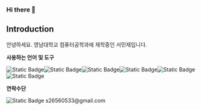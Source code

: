 ### Hi there 👋

## Introduction
안녕하세요. 영남대학교 컴퓨터공학과에 재학중인 서민재입니다.

**사용하는 언어 및 도구**

<img alt="Static Badge" src="https://img.shields.io/badge/-brightgreen?style=flat-square&logo=replit&logoColor=white&label=repl&labelColor=red&color=white"><img alt="Static Badge" src="https://img.shields.io/badge/-brightgreen?style=flat-square&logo=codeblocks&logoColor=white&label=codeblocks&labelColor=green&color=white"><img alt="Static Badge" src="https://img.shields.io/badge/-brightgreen?style=flat-square&logo=python&logoColor=white&label=python&labelColor=blue&color=white"><img alt="Static Badge" src="https://img.shields.io/badge/-brightgreen?style=flat-square&logo=C&logoColor=white&label=C&labelColor=skyblue&color=white"><img alt="Static Badge" src="https://img.shields.io/badge/-brightgreen?style=flat-square&logo=C%2B%2B&logoColor=white&label=C%2B%2B&labelColor=gray&color=white"><img alt="Static Badge" src="https://img.shields.io/badge/-brightgreen?style=flat-square&logo=github&logoColor=white&label=github&labelColor=black&color=white">

**연락수단**

<img alt="Static Badge" src="https://img.shields.io/badge/-brightgreen?style=flat-square&logo=Gmail&logoColor=white&label=Gmail&labelColor=red&color=white">
s26560533@gmail.com

